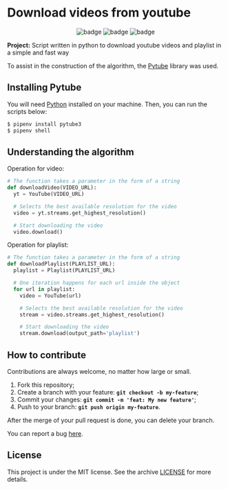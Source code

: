 # Download videos from youtube

<p align="center">
  <img alt="badge" src="https://img.shields.io/badge/author-RogerFernando-191F2B?style=flat-square">
  <img alt="badge" src="https://img.shields.io/badge/license-MIT-191F2B?style=flat-square">
  <img alt="badge" src="https://img.shields.io/badge/version-1.0.0-191F2B?style=flat-square">
</p>

__Project:__ Script written in python to download youtube videos and playlist in a simple and fast way

To assist in the construction of the algorithm, the [Pytube](https://pytube.io/en/latest/) library was used.

## Installing Pytube

You will need [Python](https://www.python.org/) installed on your machine. Then, you can run the scripts below:

```bash
$ pipenv install pytube3
$ pipenv shell
```

## Understanding the algorithm

Operation for video:

```python
# The function takes a parameter in the form of a string
def downloadVideo(VIDEO_URL):
  yt = YouTube(VIDEO_URL)

  # Selects the best available resolution for the video
  video = yt.streams.get_highest_resolution()

  # Start downloading the video
  video.download()
```

Operation for playlist:

```python
# The function takes a parameter in the form of a string
def downloadPlaylist(PLAYLIST_URL):
  playlist = Playlist(PLAYLIST_URL)

  # One iteration happens for each url inside the object
  for url in playlist:
    video = YouTube(url)

    # Selects the best available resolution for the video
    stream = video.streams.get_highest_resolution()

    # Start downloading the video
    stream.download(output_path='playlist')
```

## How to contribute

Contributions are always welcome, no matter how large or small.

1. Fork this repository;
2. Create a branch with your feature: **`git checkout -b my-feature`**;
3. Commit your changes: **`git commit -m 'feat: My new feature'`**;
4. Push to your branch: **`git push origin my-feature`**.

After the merge of your pull request is done, you can delete your branch.

You can report a bug [here](https://github.com/abantes/youtubedownload/issues).

## License

This project is under the MIT license. See the archive [LICENSE](LICENSE.md) for more details.